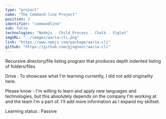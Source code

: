 ```yaml
---
type: "project"
name: "The Command-line Project"
position: 2
identifier: "commandline"
sub: false
technologies: "Nodejs . Child_Process . Chalk . Figlet"
imgURL: "../images/aaria-cli.png"
link: "https://www.npmjs.com/package/aaria-cli"
github: "https://github.com/gjagnoor/aaria-cli"
---
```


Recursive directory/file listing program that produces depth indented listing of folders/files

Drive : To showcase what I'm learning currently, I did not add originality here.

Please know - I'm willing to learn and apply new languages and technologies, but this absolutely depends on the company I'm working at and the team I'm a part of. I'll add more information as I expand my skillset.

Learning status : Passive
